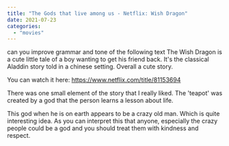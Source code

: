 ```yaml
---
title: "The Gods that live among us - Netflix: Wish Dragon"
date: 2021-07-23
categories:
  - "movies"
---
```


can you improve grammar and tone of the following text
The Wish Dragon is a cute little tale of a boy wanting to get his friend back. It's the classical Aladdin story told in a chinese setting. Overall a cute story.

You can watch it here: https://www.netflix.com/title/81153694

There was one small element of the story that I really liked. The 'teapot' was created by a god that the person learns a lesson about life.

This god when he is on earth appears to be a crazy old man. Which is quite interesting idea. As you can interpret this that anyone, especially the crazy people could be a god and you should treat them with kindness and respect.
